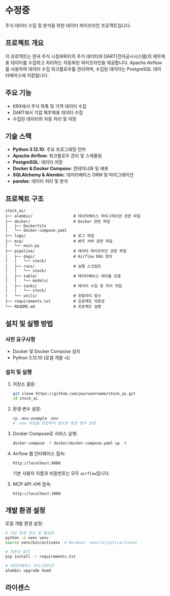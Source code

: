 # 수정중

주식 데이터 수집 및 분석을 위한 데이터 파이프라인 프로젝트입니다.

## 프로젝트 개요

이 프로젝트는 한국 주식 시장(KRX)의 주가 데이터와 DART(전자공시시스템)의 재무제표 데이터를 수집하고 처리하는 자동화된 파이프라인을 제공합니다. 
Apache Airflow를 사용하여 데이터 수집 워크플로우를 관리하며, 수집된 데이터는 PostgreSQL 데이터베이스에 저장됩니다.

## 주요 기능

- KRX에서 주식 목록 및 가격 데이터 수집
- DART에서 기업 재무제표 데이터 수집
- 수집된 데이터의 자동 처리 및 저장

## 기술 스택

- **Python 3.12.10**: 주요 프로그래밍 언어
- **Apache Airflow**: 워크플로우 관리 및 스케줄링
- **PostgreSQL**: 데이터 저장
- **Docker & Docker Compose**: 컨테이너화 및 배포
- **SQLAlchemy & Alembic**: 데이터베이스 ORM 및 마이그레이션
- **pandas**: 데이터 처리 및 분석

## 프로젝트 구조

```
stock_ai/
├── alembic/                  # 데이터베이스 마이그레이션 관련 파일
├── docker/                   # Docker 관련 파일
│   ├── Dockerfile
│   └── docker-compose.yaml
├── logs/                     # 로그 파일
├── mcp/                      # API 서버 관련 파일
│   └── main.py
├── pipeline/                 # 데이터 파이프라인 관련 파일
│   ├── dags/                 # Airflow DAG 정의
│   │   └── stock/
│   ├── runs/                 # 실행 스크립트
│   │   └── stock/
│   ├── table/                # 데이터베이스 테이블 모델
│   │   └── models/
│   ├── tasks/                # 데이터 수집 및 처리 작업
│   │   └── stock/
│   └── utils/                # 유틸리티 함수
├── requirements.txt          # 프로젝트 의존성
└── README.md                 # 프로젝트 설명
```

## 설치 및 실행 방법

### 사전 요구사항

- Docker 및 Docker Compose 설치
- Python 3.12.10 (로컬 개발 시)

### 설치 및 실행

1. 저장소 클론:
   ```bash
   git clone https://github.com/yourusername/stock_ai.git
   cd stock_ai
   ```

2. 환경 변수 설정:
   ```bash
   cp .env.example .env
   # .env 파일을 편집하여 필요한 환경 변수 설정
   ```

3. Docker Compose로 서비스 실행:
   ```bash
   docker-compose -f docker/docker-compose.yaml up -d
   ```

4. Airflow 웹 인터페이스 접속:
   ```
   http://localhost:8080
   ```
   기본 사용자 이름과 비밀번호는 모두 `airflow`입니다.

5. MCP API 서버 접속:
   ```
   http://localhost:3000
   ```
   
## 개발 환경 설정

로컬 개발 환경 설정:

```bash
# 가상 환경 생성 및 활성화
python -m venv venv
source venv/bin/activate  # Windows: venv\Scripts\activate

# 의존성 설치
pip install -r requirements.txt

# 데이터베이스 마이그레이션
alembic upgrade head
```

## 라이센스
